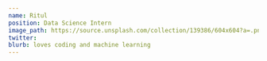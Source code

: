 ```yaml
---
name: Ritul
position: Data Science Intern
image_path: https://source.unsplash.com/collection/139386/604x604?a=.png
twitter: 
blurb: loves coding and machine learning
---
```


